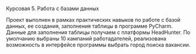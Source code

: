 Курсовая 5. Работа с базами данных

Проект выполнен в рамках практических навыков по работе с базой данных, ее создания, заполнения таблицы в программе PyCharm. Данные для заполнения таблицы получаем с платформы HeadHunter. По умолчанию выбраны 10 кампаний работадателей, реализована возможность в интерфейсе программы выбрать город поиска вакансии.
